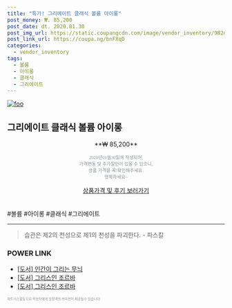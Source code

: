```yaml
--- 
title: "특가! 그리에이트 클래식 볼륨 아이롱" 
post_money: ₩. 85,200 
post_date: dt. 2020.01.30 
post_img_url: https://static.coupangcdn.com/image/vendor_inventory/982d/2f04d1f575c249b585eb1619706ca5dcefe9b3bc0b06425f16166e0a9f38.jpg 
post_link_url: https://coupa.ng/bnFXqD 
categories: 
  - vendor_inventory 
tags: 
  - 볼륨 
  - 아이롱 
  - 클래식 
  - 그리에이트 
--- 
```

[![foo](https://static.coupangcdn.com/image/vendor_inventory/982d/2f04d1f575c249b585eb1619706ca5dcefe9b3bc0b06425f16166e0a9f38.jpg)](https://coupa.ng/bnFXqD) 

## 그리에이트 클래식 볼륨 아이롱 
<p style="text-align: center;">**₩ 85,200**</p> 
<p style="text-align: center;"><span style="color: #898c8f; font-family: Georgia,Times,serif; font-size: 0.75em;">2020년01월30일에 작성되어, <br>가격변동 및 추가할인이 있을 수 있으니,<br> 상품 가격을 꼭!확인해주세요.<br>행복하세요~</span> 
</p>	 
<div markdown="0" style="text-align: center;"><a href="https://coupa.ng/bnFXqD" class="btn btn--success">상품가격 및 후기 보러가기</a></div> 
<br><br> 
  #볼륨 #아이롱 #클래식 #그리에이트 
<hr> 

> 습관은 제2의 천성으로 제1의 천성을 파괴한다. - 파스칼 


### POWER LINK

* <a href="https://blog.naver.com/sakai111/221784661353" target="_blank">[도서] 인간이 그리는 무늬</a>
* <a href="https://blog.naver.com/an0733/221786368394" target="_blank">[도서] 그리스인 조르바</a>
* <a href="https://blog.naver.com/sakai111/221786368392" target="_blank">[도서] 그리스인 조르바</a>

<span style="color: #898c8f; font-family: Georgia,Times,serif; font-size: 0.55em;">파트너스활동으로 작성자에게 일정액의 커미션이 제공될수 있습니다.</span> 
